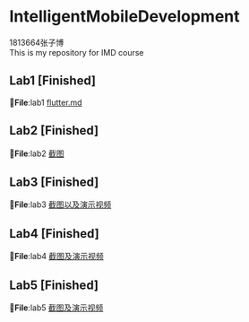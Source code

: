 # IntelligentMobileDevelopment
1813664张子博  
This is my repository for IMD course

Lab1  [Finished]
--------
📁**File**:lab1 [flutter.md](https://github.com/zodiacVG/IntelligentMobileDevelopment/blob/4149b1ad600434df3a429a8712a3140df25ad78f/lab1/flutter.md)  


Lab2 [Finished]
--------
📁**File**:lab2 [截图](https://github.com/zodiacVG/IntelligentMobileDevelopment/tree/master/lab2/%E6%88%AA%E5%9B%BE)


Lab3 [Finished]
--------
📁**File**:lab3 [截图以及演示视频](https://github.com/zodiacVG/IntelligentMobileDevelopment/tree/master/lab3)


Lab4 [Finished]
--------
📁**File**:lab4 [截图及演示视频](https://github.com/zodiacVG/IntelligentMobileDevelopment/tree/master/lab4/%E6%88%AA%E5%9B%BE%E8%A7%86%E9%A2%91)


Lab5 [Finished]
--------
📁**File**:lab5 [截图及演示视频](https://github.com/zodiacVG/IntelligentMobileDevelopment/tree/master/lab5/%E6%88%AA%E5%9B%BE%E4%B8%8E%E6%BC%94%E7%A4%BA)

